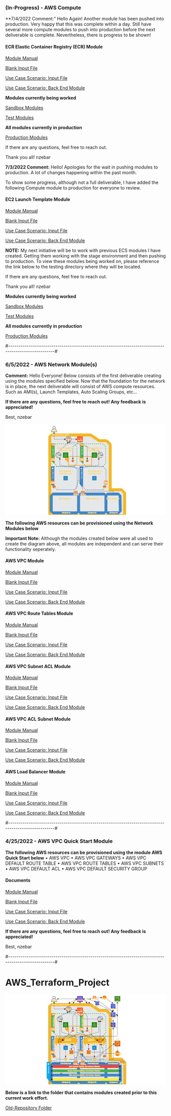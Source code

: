 ### (In-Progress) - AWS Compute

\*\*7/4/2022 Comment:" Hello Again! Another module has been pushed into production. Very happy that this was complete within a day. Still have several more compute modules to push into production before the next deliverable is complete. Nevertheless, there is progress to be shown!

#### ECR Elastic Container Registry (ECR) Module

[Module Manual](https://github.com/TerraformProject/AWS_Terraform_Project/blob/master/Production_Modules/Module_Manuals/ECS_ECR-Module-Manual.md)

[Blank Input File](https://github.com/TerraformProject/AWS_Terraform_Project/blob/master/Production_Modules/Blank_Input_Modules/Blank-ECS_ECR-Module.tf)

[Use Case Scenario: Input File](https://github.com/TerraformProject/AWS_Terraform_Project/blob/master/Production_Modules/Input_Modules/ECS_ECR-AWS_PROJECT.tf)

[Use Case Scenario: Back End Module](https://github.com/TerraformProject/AWS_Terraform_Project/tree/master/Production_Modules/Back_End_Modules/ECS_ECR-Module)

**Modules currently being worked**

[Sandbox Modules](https://github.com/TerraformProject/AWS_Terraform_Project/tree/master/Sandbox_Modules/)

[Test Modules](https://github.com/TerraformProject/AWS_Terraform_Project/tree/master/Test_Modules/)

**All modules currently in production**

[Production Modules](https://github.com/TerraformProject/AWS_Terraform_Project/tree/master/Production_Modules/)

If there are any questions, feel free to reach out.

Thank you all!
nzebar

**7/3/2022 Comment:** Hello! Apologies for the wait in pushing modules to production. A lot of changes happening within the past month.

To show some progress, although not a full deliverable, I have added the following Compute module to production for everyone to review.

#### EC2 Launch Template Module

[Module Manual](https://github.com/TerraformProject/AWS_Terraform_Project/blob/master/Production_Modules/Module_Manuals/EC2_Launch_Template-Module-Manual.md)

[Blank Input File](https://github.com/TerraformProject/AWS_Terraform_Project/blob/master/Production_Modules/Blank_Input_Modules/Blank-EC2_Launch_Template-Module.tf)

[Use Case Scenario: Input File](https://github.com/TerraformProject/AWS_Terraform_Project/blob/master/Production_Modules/Input_Modules/EC2_Launch_Template-AWS_PROJECT.tf)

[Use Case Scenario: Back End Module](https://github.com/TerraformProject/AWS_Terraform_Project/tree/master/Production_Modules/Back_End_Modules/EC2_Launch_Template-Module)

**NOTE:** My next initiative will be to work with previous ECS modules I have created. Getting them working with the stage environment and then pushing to production. To view these modules being worked on, please reference the link below to the testing directory where they will be located.

If there are any questions, feel free to reach out.

Thank you all!
nzebar

**Modules currently being worked**

[Sandbox Modules](https://github.com/TerraformProject/AWS_Terraform_Project/tree/master/Sandbox_Modules/)

[Test Modules](https://github.com/TerraformProject/AWS_Terraform_Project/tree/master/Test_Modules/)

**All modules currently in production**

[Production Modules](https://github.com/TerraformProject/AWS_Terraform_Project/tree/master/Production_Modules/)

#----------------------------------------------------------------------------------------------------#

### 6/5/2022 - AWS Network Module(s)

**Comment:** Hello Everyone! Below consists of the first deliverable creating using the modules specified below. Now that the foundation for the network is in place, the next deliverable will consist of AWS compute resources. Such as AMI(s), Launch Templates, Auto Scaling Groups, etc...

**If there are any questions, feel free to reach out! Any feedback is appreciated!**

Best,
nzebar

![Architecture Design for this Project](https://github.com/TerraformProject/AWS_Terraform_Project/blob/master/Project_Images/Deliverable%201%20-%20AWS%20Project.png)

**The following AWS resources can be provisioned using the Network Modules below**

**Important Note:** Although the modules created below were all used to create the diagram above, all modules are independent and can serve their functionality seperately.

#### AWS VPC Module

[Module Manual](https://github.com/TerraformProject/AWS_Terraform_Project/blob/master/Production_Modules/Module_Manuals/VPC-Module-Manual.md)

[Blank Input File](https://github.com/TerraformProject/AWS_Terraform_Project/blob/master/Production_Modules/Blank_Input_Modules/Blank-VPC-Module.tf)

[Use Case Scenario: Input File](https://github.com/TerraformProject/AWS_Terraform_Project/blob/master/Production_Modules/Input_Modules/VPC-AWS_PROJECT.tf)

[Use Case Scenario: Back End Module](https://github.com/TerraformProject/AWS_Terraform_Project/tree/master/Production_Modules/Back_End_Modules/VPC-Module)

#### AWS VPC Route Tables Module

[Module Manual](https://github.com/TerraformProject/AWS_Terraform_Project/blob/master/Production_Modules/Module_Manuals/VPC_Route_Tables-Module-Manual.md)

[Blank Input File](https://github.com/TerraformProject/AWS_Terraform_Project/blob/master/Production_Modules/Blank_Input_Modules/Blank-VPC_Route_Tables-Module.tf)

[Use Case Scenario: Input File](https://github.com/TerraformProject/AWS_Terraform_Project/blob/master/Production_Modules/Input_Modules/VPC_Route_Tables-AWS_PROJECT.tf)

[Use Case Scenario: Back End Module](https://github.com/TerraformProject/AWS_Terraform_Project/tree/master/Production_Modules/Back_End_Modules/VPC_Route_Tables-Module)

#### AWS VPC Subnet ACL Module

[Module Manual](https://github.com/TerraformProject/AWS_Terraform_Project/blob/master/Production_Modules/Module_Manuals/VPC_Subnet_ACL-Module-Manual.md)

[Blank Input File](https://github.com/TerraformProject/AWS_Terraform_Project/blob/master/Production_Modules/Blank_Input_Modules/Blank-VPC_Subnet_ACL-Module.tf)

[Use Case Scenario: Input File](https://github.com/TerraformProject/AWS_Terraform_Project/blob/master/Production_Modules/Input_Modules/VPC_Subnet_ACL-AWS_PROECT.tf)

[Use Case Scenario: Back End Module](https://github.com/TerraformProject/AWS_Terraform_Project/tree/master/Production_Modules/Back_End_Modules/VPC_Subnet_ACL-Module)

#### AWS VPC ACL Subnet Module

[Module Manual](https://github.com/TerraformProject/AWS_Terraform_Project/blob/master/Production_Modules/Module_Manuals/VPC_ACL_Subnet-Module-Manual.md)

[Blank Input File](https://github.com/TerraformProject/AWS_Terraform_Project/blob/master/Production_Modules/Blank_Input_Modules/Blank-VPC_ACL_Subnet-Module.tf)

[Use Case Scenario: Input File](https://github.com/TerraformProject/AWS_Terraform_Project/blob/master/Production_Modules/Input_Modules/VPC_ACL_Subnet-AWS_PROJECT.tf)

[Use Case Scenario: Back End Module](https://github.com/TerraformProject/AWS_Terraform_Project/tree/master/Production_Modules/Back_End_Modules/VPC_ACL_Subnet-Module)

#### AWS Load Balancer Module

[Module Manual](https://github.com/TerraformProject/AWS_Terraform_Project/blob/master/Production_Modules/Module_Manuals/Load_Balancer-Module-Manual.md)

[Blank Input File](https://github.com/TerraformProject/AWS_Terraform_Project/blob/master/Production_Modules/Blank_Input_Modules/Blank-Load_Balancer-Module.tf)

[Use Case Scenario: Input File](https://github.com/TerraformProject/AWS_Terraform_Project/blob/master/Production_Modules/Input_Modules/Load_Balancer-AWS_PROJECT.tf)

[Use Case Scenario: Back End Module](https://github.com/TerraformProject/AWS_Terraform_Project/tree/master/Production_Modules/Back_End_Modules/Load_Balancer-Module)

#----------------------------------------------------------------------------------------------------#

### 4/25/2022 - AWS VPC Quick Start Module

**The following AWS resources can be provisioned using the module AWS Quick Start below**
• AWS VPC
• AWS VPC GATEWAYS
• AWS VPC DEFAULT ROUTE TABLE
• AWS VPC ROUTE TABLES
• AWS VPC SUBNETS
• AWS VPC DEFAULT ACL
• AWS VPC DEFAULT SECURITY GROUP

#### Documents

[Module Manual](https://github.com/TerraformProject/AWS_Terraform_Project/blob/master/Production_Modules/Module_Manuals/Module-Manual-VPC-QuickStart-Module.md)

[Blank Input File](https://github.com/TerraformProject/AWS_Terraform_Project/blob/master/Production_Modules/Blank_Input_Modules/Blank-VPC-QuickStart-Module.tf)

[Use Case Scenario: Input File](https://github.com/TerraformProject/AWS_Terraform_Project/blob/master/Production_Modules/Input_Modules/VPC_QuickStart_AWS_PROJECT.tf)

[Use Case Scenario: Back End Module](https://github.com/TerraformProject/AWS_Terraform_Project/tree/master/Production_Modules/Back_End_Modules/VPC-QuickStart-Module)

**If there are any questions, feel free to reach out! Any feedback is appreciated!**

Best,
nzebar

#----------------------------------------------------------------------------------------------------#

# AWS\_Terraform\_Project

![Architecture Design for this Project](https://github.com/TerraformProject/AWS_Terraform_Project/blob/master/Project_Images/Architecture%20Design%20for%20the%20Project%20(1).png)

**Below is a link to the folder that contains modules created prior to this current work effort.**

[Old-Repository Folder](https://github.com/TerraformProject/AWS_Terraform_Project/tree/master/Old_Repository)
